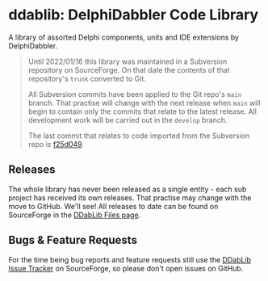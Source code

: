 # ddablib: DelphiDabbler Code Library

A library of assorted Delphi components, units and IDE extensions by DelphiDabbler.

> Until 2022/01/16 this library was maintained in a Subversion repository on SourceForge. On that date the contents of that repository's `trunk` converted to Git.
>
> All Subversion commits have been applied to the Git repo's `main` branch. That practise will change with the next release when `main` will begin to contain only the commits that relate to the latest release. All development work will be carried out in the `develop` branch.
>
> The last commit that relates to code imported from the Subversion repo is [f25d049](https://github.com/delphidabbler/ddablib/commit/f25d049465a486bd6f70d73e8b061915e4b56e7c).

## Releases

The whole library has never been released as a single entity - each sub project has received its own releases. That practise may change with the move to GitHub. We'll see! All releases to date can be found on SourceForge in the [DDabLib Files page](https://sourceforge.net/projects/ddablib/files/).

## Bugs & Feature Requests

For the time being bug reports and feature requests still use the [DDabLib Issue Tracker](https://sourceforge.net/p/ddablib/tickets/) on SourceForge, so please don't open issues on GitHub.
